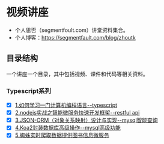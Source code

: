 # 视频讲座
- 个人思否（segmentfoult.com）讲堂资料集合。
- 个人博客：https://segmentfault.com/blog/zhoutk
## 目录结构
一个讲座一个目录，其中包括视频、课件和代码等相关资料。
### Typescript系列
- [x] [1.如何学习一门计算机编程语言--typescript](https://github.com/zhoutk/sifou/tree/master/001.ts_base)
- [x] [2.nodejs实战之智能微服务快速开发框架--restful api](https://github.com/zhoutk/sifou/tree/master/002.ts_rest)
- [x] [3.JSON-ORM（对象关系映射）设计与实现--mysql智能查询](https://github.com/zhoutk/sifou/tree/master/003.ts_mysql_1)
- [x] [4.Koa2封装数据库高级操作--mysql高级功能](https://github.com/zhoutk/sifou/tree/master/004.ts_mysql_2)
- [x] [5.蜘蛛实时爬取数据提供图书信息微服务](https://github.com/zhoutk/sifou/tree/master/005.ts_spider)
